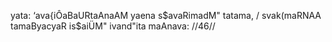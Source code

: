 yata: ‘ava{iÔaBaURtaAnaAM yaena s$avaRimadM" tatama, /
svak(maRNAA tamaByacyaR is$aiÜM" ivand"ita maAnava: //46//